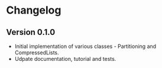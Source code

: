 # Changelog

## Version 0.1.0

- Initial implementation of various classes - Partitioning and CompressedLists.
- Udpate documentation, tutorial and tests.